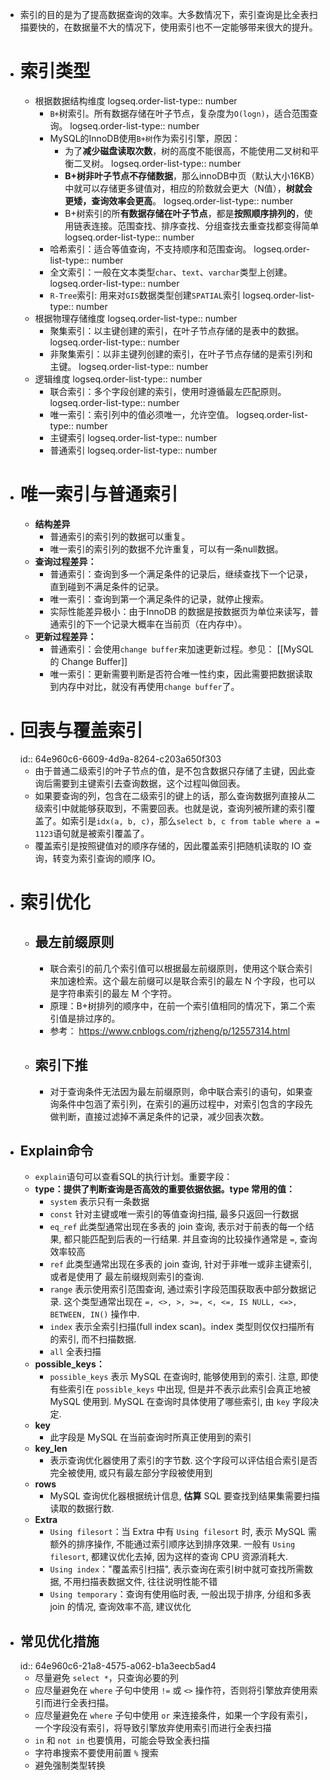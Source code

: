 - 索引的目的是为了提高数据查询的效率。大多数情况下，索引查询是比全表扫描要快的，在数据量不大的情况下，使用索引也不一定能够带来很大的提升。
- # 索引类型
	- 根据数据结构维度
	  logseq.order-list-type:: number
		- `B+`树索引。所有数据存储在叶子节点，复杂度为`O(logn)`，适合范围查询。
		  logseq.order-list-type:: number
		- MySQL的InnoDB使用`B+树`作为索引引擎，原因：
			- 为了**减少磁盘读取次数**，树的高度不能很高，不能使用二叉树和平衡二叉树。
			  logseq.order-list-type:: number
			- **B+树非叶子节点不存储数据**，那么innoDB中页（默认大小16KB）中就可以存储更多键值对，相应的阶数就会更大（N值），**树就会更矮，查询效率会更高**。
			  logseq.order-list-type:: number
			- B+树索引的所**有数据存储在叶子节点**，都是**按照顺序排列的**，使用链表连接。范围查找、排序查找、分组查找去重查找都变得简单
			  logseq.order-list-type:: number
		- 哈希索引：适合等值查询，不支持顺序和范围查询。
		  logseq.order-list-type:: number
		- 全文索引：一般在文本类型`char`、`text`、`varchar`类型上创建。
		  logseq.order-list-type:: number
		- `R-Tree`索引: 用来对`GIS`数据类型创建`SPATIAL`索引
		  logseq.order-list-type:: number
	- 根据物理存储维度
	  logseq.order-list-type:: number
		- 聚集索引：以主键创建的索引，在叶子节点存储的是表中的数据。
		  logseq.order-list-type:: number
		- 非聚集索引：以非主键列创建的索引，在叶子节点存储的是索引列和主键。
		  logseq.order-list-type:: number
	- 逻辑维度
	  logseq.order-list-type:: number
		- 联合索引：多个字段创建的索引，使用时遵循最左匹配原则。
		  logseq.order-list-type:: number
		- 唯一索引：索引列中的值必须唯一，允许空值。
		  logseq.order-list-type:: number
		- 主键索引
		  logseq.order-list-type:: number
		- 普通索引
		  logseq.order-list-type:: number
- # 唯一索引与普通索引
	- **结构差异**
		- 普通索引的索引列的数据可以重复。
		- 唯一索引的索引列的数据不允许重复，可以有一条null数据。
	- **查询过程差异：**
		- 普通索引：查询到多一个满足条件的记录后，继续查找下一个记录，直到碰到不满足条件的记录。
		- 唯一索引：查询到第一个满足条件的记录，就停止搜索。
		- 实际性能差异极小：由于InnoDB 的数据是按数据页为单位来读写，普通索引的下一个记录大概率在当前页（在内存中）。
	- **更新过程差异：**
		- 普通索引：会使用`change buffer`来加速更新过程。参见： [[MySQL 的 Change Buffer]]
		- 唯一索引：更新需要判断是否符合唯一性约束，因此需要把数据读取到内存中对比，就没有再使用`change buffer`了。
- # 回表与覆盖索引
  id:: 64e960c6-6609-4d9a-8264-c203a650f303
	- 由于普通二级索引的叶子节点的值，是不包含数据只存储了主键，因此查询后需要到主键索引去查询数据，这个过程叫做回表。
	- 如果要查询的列，包含在二级索引的键上的话，那么查询数据列直接从二级索引中就能够获取到，不需要回表。也就是说，查询列被所建的索引覆盖了。如索引是`idx(a, b, c)`，那么`select b, c from table where a = 1123`语句就是被索引覆盖了。
	- 覆盖索引是按照键值对的顺序存储的，因此覆盖索引把随机读取的 IO 查询，转变为索引查询的顺序 IO。
- # 索引优化
	- ## 最左前缀原则
		- 联合索引的前几个索引值可以根据最左前缀原则，使用这个联合索引来加速检索。这个最左前缀可以是联合索引的最左 N 个字段，也可以是字符串索引的最左 M 个字符。
		- 原理：B+树排列的顺序中，在前一个索引值相同的情况下，第二个索引值是排过序的。
		- 参考： https://www.cnblogs.com/rjzheng/p/12557314.html
	- ## 索引下推
		- 对于查询条件无法因为最左前缀原则，命中联合索引的语句，如果查询条件中包涵了索引列，在索引的遍历过程中，对索引包含的字段先做判断，直接过滤掉不满足条件的记录，减少回表次数。
- ## Explain命令
	- `explain`语句可以查看SQL的执行计划。重要字段：
	- **type：提供了判断查询是否高效的重要依据依据。type 常用的值：**
		- `system` 表示只有一条数据
		- `const` 针对主键或唯一索引的等值查询扫描, 最多只返回一行数据
		- `eq_ref` 此类型通常出现在多表的 join 查询, 表示对于前表的每一个结果, 都只能匹配到后表的一行结果. 并且查询的比较操作通常是 `=`, 查询效率较高
		- `ref` 此类型通常出现在多表的 join 查询, 针对于非唯一或非主键索引, 或者是使用了 最左前缀规则索引的查询.
		- `range` 表示使用索引范围查询, 通过索引字段范围获取表中部分数据记录. 这个类型通常出现在 `=, <>, >, >=, <, <=, IS NULL, <=>, BETWEEN, IN()` 操作中.
		- `index` 表示全索引扫描(full index scan)。index 类型则仅仅扫描所有的索引, 而不扫描数据.
		- `all` 全表扫描
	- **possible_keys：**
		- `possible_keys` 表示 MySQL 在查询时, 能够使用到的索引. 注意, 即使有些索引在 `possible_keys` 中出现, 但是并不表示此索引会真正地被 MySQL 使用到. MySQL 在查询时具体使用了哪些索引, 由 `key` 字段决定.
	- **key**
		- 此字段是 MySQL 在当前查询时所真正使用到的索引
	- **key_len**
		- 表示查询优化器使用了索引的字节数. 这个字段可以评估组合索引是否完全被使用, 或只有最左部分字段被使用到
	- **rows**
		- MySQL 查询优化器根据统计信息, **估算** SQL 要查找到结果集需要扫描读取的数据行数.
	- **Extra**
		- `Using filesort`：当 Extra 中有 `Using filesort` 时, 表示 MySQL 需额外的排序操作, 不能通过索引顺序达到排序效果. 一般有 `Using filesort`, 都建议优化去掉, 因为这样的查询 CPU 资源消耗大.
		- `Using index`："覆盖索引扫描", 表示查询在索引树中就可查找所需数据, 不用扫描表数据文件, 往往说明性能不错
		- `Using temporary`：查询有使用临时表, 一般出现于排序, 分组和多表 join 的情况, 查询效率不高, 建议优化
- ## 常见优化措施
  id:: 64e960c6-21a8-4575-a062-b1a3eecb5ad4
	- 尽量避免 `select *`，只查询必要的列
	- 应尽量避免在 `where` 子句中使用 `!=` 或 `<>` 操作符，否则将引擎放弃使用索引而进行全表扫描。
	- 应尽量避免在 `where` 子句中使用 `or` 来连接条件，如果一个字段有索引，一个字段没有索引，将导致引擎放弃使用索引而进行全表扫描
	- `in` 和 `not in` 也要慎用，可能会导致全表扫描
	- 字符串搜索不要使用前置 `%` 搜索
	- 避免强制类型转换